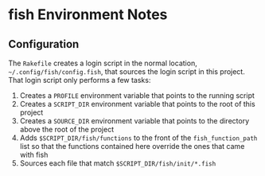 # fish Environment Notes

## Configuration

The `Rakefile` creates a login script in the normal location, `~/.config/fish/config.fish`, that sources the login script in this project. That login script only performs a few tasks:

1. Creates a `PROFILE` environment variable that points to the running script
1. Creates a `SCRIPT_DIR` environment variable that points to the root of this project
1. Creates a `SOURCE_DIR` environment variable that points to the directory above the root of the project
1. Adds `$SCRIPT_DIR/fish/functions` to the front of the `fish_function_path` list so that the functions contained here override the ones that came with fish
1. Sources each file that match `$SCRIPT_DIR/fish/init/*.fish`
